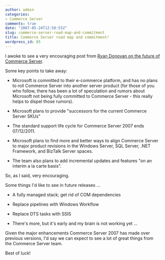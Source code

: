 ```yaml
---
author: admin
categories:
- Commerce Server
comments: true
date: "2007-05-24T12:58:55Z"
slug: commerce-server-road-map-and-commitment
title: Commerce Server road map and commitment!
wordpress_id: 85
---
```


I awoke to see a very encouraging post from [Ryan Donovan on the future of Commerce Server](http://blogs.msdn.com/rdonovan/archive/2007/05/23/update-on-commerce-server-futures.aspx).

Some key points to take away:

  * Microsoft is committed to their e-commerce platform, and has no plans to roll Commerce Server into another server product (for those of you who follow, there has been a lot of speculation and rumors about Microsoft not being fully committed to Commerce Server - this really helps to dispel those rumors).

  * Microsoft plans to provide "successors for the current Commerce Server SKUs"

  * The standard support life cycle for Commerce Server 2007 ends 07/12/2011.

  * Microsoft plans to find more and better ways to align Commerce Server to major product revisions in the Windows Server, SQL Server, .NET Framework, and BizTalk Server spaces.

  * The team also plans to add incremental updates and features "on an interim a la carte basis".

So, as I said, very encouraging.

Some things I'd like to see in future releases ...

  * A fully managed stack; get rid of COM dependencies

  * Replace pipelines with Windows Workflow

  * Replace DTS tasks with SSIS

  * There's more, but it's early and my brain is not working yet ...

Given the major enhancements Commerce Server 2007 has made over previous versions, I'd say we can expect to see a lot of great things from the Commerce Server team.

Best of luck!